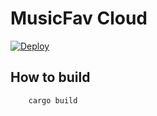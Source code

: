 # MusicFav Cloud

[![Deploy](https://www.herokucdn.com/deploy/button.png)](https://heroku.com/deploy)

## How to build

```shell
    cargo build
```
